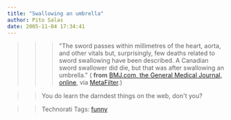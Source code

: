 ```yaml
---
title: "Swallowing an umbrella"
author: Pito Salas
date: 2005-11-04 17:34:41
---
```


>>

>>> "The sword passes within millimetres of the heart, aorta, and other vitals
but, surprisingly, few deaths related to sword swallowing have been described.
A Canadian sword swallower did die, but that was after swallowing an
umbrella." ( **from** [BMJ.com, the General Medical Journal,
online](<http://bmj.bmjjournals.com/cgi/content/full/331/7524/1080?ehom>), via
[MetaFilter](<http://www.metafilter.com/>).)

>>

>> You do learn the darndest things on the web, don't you?

>>

>> Technorati Tags: [funny](<http://www.technorati.com/tag/funny>)


